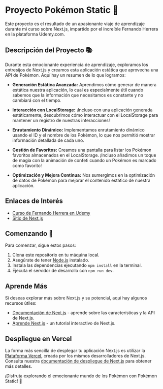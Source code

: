 # Proyecto Pokémon Static 🚀

Este proyecto es el resultado de un apasionante viaje de aprendizaje durante mi curso sobre Next.js, impartido por el increíble Fernando Herrera en la plataforma Udemy.com.

## Descripción del Proyecto 📚

Durante esta emocionante experiencia de aprendizaje, exploramos los entresijos de Next.js y creamos esta aplicación estática que aprovecha una API de Pokémon. Aquí hay un resumen de lo que logramos:

- **Generación Estática Avanzada:** Aprendimos cómo generar de manera estática nuestra aplicación, lo cual es especialmente útil cuando sabemos que la información que necesitamos es constante y no cambiará con el tiempo.

- **Interacción con LocalStorage:** ¡Incluso con una aplicación generada estáticamente, descubrimos cómo interactuar con el LocalStorage para mantener un registro de nuestras interacciones!

- **Enrutamiento Dinámico:** Implementamos enrutamiento dinámico usando el ID y el nombre de los Pokémon, lo que nos permitió mostrar información detallada de cada uno.

- **Gestión de Favoritos:** Creamos una pantalla para listar los Pokémon favoritos almacenados en el LocalStorage. ¡Incluso añadimos un toque de magia con la animación de confeti cuando un Pokémon es marcado como favorito!

- **Optimización y Mejora Continua:** Nos sumergimos en la optimización de datos de Pokémon para mejorar el contenido estático de nuestra aplicación.

## Enlaces de Interés

- [Curso de Fernando Herrera en Udemy](https://www.udemy.com/share/10610k3@anSJm_WmLABr0ZD2Na96WMPKvEN42e-Y3HS07ABs_JoI1d7xKIu9LrC0QOZsNv6sew==/)
- [Sitio de Next.js](https://nextjs.org/)

## Comenzando 🚀

Para comenzar, sigue estos pasos:

1. Clona este repositorio en tu máquina local.
2. Asegúrate de tener [Node.js](https://nodejs.org/) instalado.
3. Instala las dependencias ejecutando `npm install` en la terminal.
4. Ejecuta el servidor de desarrollo con `npm run dev`.

## Aprende Más

Si deseas explorar más sobre Next.js y su potencial, aquí hay algunos recursos útiles:

- [Documentación de Next.js](https://nextjs.org/docs) - aprende sobre las características y la API de Next.js.
- [Aprende Next.js](https://nextjs.org/learn) - un tutorial interactivo de Next.js.

## Despliegue en Vercel

La forma más sencilla de desplegar tu aplicación Next.js es utilizar la [Plataforma Vercel](https://vercel.com/new?utm_medium=default-template&filter=next.js&utm_source=create-next-app&utm_campaign=create-next-app-readme), creada por los mismos desarrolladores de Next.js. Consulta nuestra [documentación de despliegue de Next.js](https://nextjs.org/docs/deployment) para obtener más detalles.

¡Disfruta explorando el emocionante mundo de los Pokémon con Pokémon Static! 🌟
